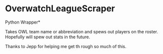 # OverwatchLeagueScraper
Python Wrapper*

Takes OWL team name or abbreviation and spews out players on the roster.
Hopefully will spew out stats in the future.

Thanks to Jepp for helping me get th rough so much of this.
